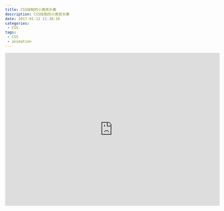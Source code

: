 ```yaml
---
title: CSS绘制的小男孩头像
description: CSS绘制的小男孩头像
date: 2017-01-12 21:38:16
categories:
 - CSS
tags:
 - CSS
 - animation
---
```


<iframe src="https://liyufeng.angton.com/boy2.html" frameborder="0" scrolling="no" id="ifr"></iframe><style>@media only screen and (min-width: 700px) { #ifr{width: 700px;height:500px}} @media only screen and (max-width: 690px) { #ifr{width: 380px;height:500px;"}}</style>

